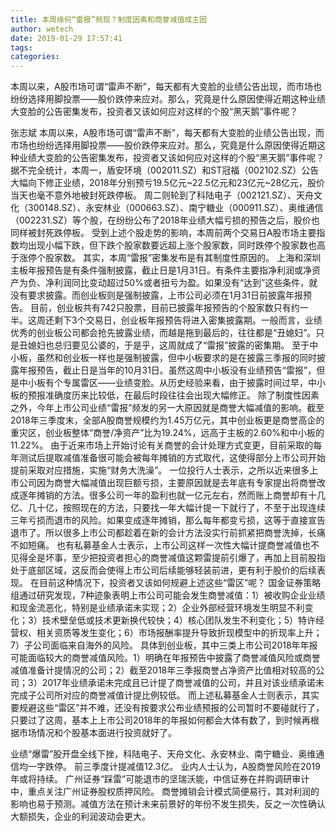 ```yaml
---
title: 本周缘何“雷报”频现？制度因素和商誉减值成主因
author: wetech
date: 2019-01-29 17:57:41
tags: 
categories: 
---
```

本周以来，A股市场可谓“雷声不断”，每天都有大变脸的业绩公告出现，而市场也纷纷选择用脚投票——股价跌停来应对。那么，究竟是什么原因使得近期这种业绩大变脸的公告密集发布，投资者又该如何应对这样的个股“黑天鹅”事件呢？
<!-- more -->
张志斌
本周以来，A股市场可谓“雷声不断”，每天都有大变脸的业绩公告出现，而市场也纷纷选择用脚投票——股价跌停来应对。那么，究竟是什么原因使得近期这种业绩大变脸的公告密集发布，投资者又该如何应对这样的个股“黑天鹅”事件呢？
据不完全统计，本周一，盾安环境（002011.SZ）和ST冠福（002102.SZ）公告大幅向下修正业绩，2018年分别预亏19.5亿元~22.5亿元和23亿元~28亿元，股价当天也毫不意外地被封死跌停板。
周二则轮到了科陆电子（002121.SZ）、天舟文化（300148.SZ）、永安林业（000663.SZ）、南宁糖业（000911.SZ）、奥维通信（002231.SZ）等个股，在纷纷公布了2018年业绩大幅亏损的预告之后，股价也同样被封死跌停板。
受到上述个股走势的影响，本周前两个交易日A股市场主要指数均出现小幅下跌，但下跌个股家数要远超上涨个股家数，同时跌停个股家数也高于涨停个股家数。
其实，本周“雷报”密集发布是有其制度性原因的。
上海和深圳主板年报预告是有条件强制披露，截止日是1月31日。有条件主要指净利润或净资产为负、净利润同比变动超过50%或者扭亏为盈。如果没有“达到”这些条件，就没有要求披露。而创业板则是强制披露，上市公司必须在1月31日前披露年报预告。
目前，创业板共有742只股票，目前已披露年报预告的个股家数只有约一半。这周还剩下3个交易日，创业板年报预告将进入密集披露期。一般而言，业绩优秀的创业板公司都会抢先披露业绩，而越是拖到最后的，往往都是“丑媳妇”。只是丑媳妇也总归要见公婆的，于是乎，这周就成了“雷报”披露的密集期。
至于中小板，虽然和创业板一样也是强制披露，但中小板要求的是在披露三季报的同时披露年报预告，截止日是当年的10月31日。虽然这周中小板没有业绩预告“雷报”，但是中小板有个专属雷区——业绩变脸。从历史经验来看，由于披露时间过早，中小板的预报准确度历来比较低，在最后时段往往会出现大幅修正。
除了制度性因素之外，今年上市公司业绩“雷报”频发的另一大原因就是商誉大幅减值的影响。截至2018年三季度末，全部A股商誉规模约为1.45万亿元，其中创业板更是商誉高企的重灾区，创业板整体“商誉/净资产”比为19.24%，远高于主板的2.60%和中小板的11.22%。
由于近来市场上开始讨论有关商誉的会计处理方式变更，目前采取的每年测试后提取减值准备很可能会被每年摊销的方式取代，这使得部分上市公司开始提前采取对应措施，实施“财务大洗澡”。
一位投行人士表示，之所以近来很多上市公司因为商誉大幅减值出现巨额亏损，主要原因就是去年底有专家提出将商誉改成逐年摊销的方法。很多公司一年的盈利也就一亿元左右，然而账上商誉却有十几亿、几十亿，按照现在的方法，只要找一年大幅计提一下就行了，不至于出现连续三年亏损而退市的风险。如果变成逐年摊销，那么每年都变亏损，这等于直接宣告退市了。所以很多上市公司都趁着在新的会计方法没实行前抓紧把商誉洗掉，长痛不如短痛。
也有私募基金人士表示，上市公司这样一次性大幅计提商誉减值也不见得全是坏事，至少把投资者担心的商誉减值这颗雷提前引爆了，再加上目前股指处于底部区域，这反而会使得上市公司后续能够轻装前进，更有利于股价的后续表现。
在目前这种情况下，投资者又该如何规避上述这些“雷区”呢？
国金证券策略组通过研究发现，7种迹象表明上市公司可能会发生商誉减值：1）被收购企业业绩和现金流恶化，特别是业绩承诺未实现；2）企业外部经营环境发生明显不利变化；3）技术壁垒低或技术更新换代较快；4）核心团队发生不利变化；5）特许经营权、相关资质等发生变化；6）市场报酬率提升导致折现模型中的折现率上升；7）子公司面临来自海外的风险。
具体到创业板，其中三类上市公司2018年年报可能面临较大的商誉减值风险。1）明确在年报预告中披露了商誉减值风险或商誉减值准备计提情况的公司；2）截至2018年三季报商誉占净资产比值相对较高的公司；3）2017年业绩承诺未完成且已计提了商誉减值的公司，并且对该业绩承诺未完成子公司所对应的商誉减值计提比例较低。
而上述私募基金人士则表示，其实要规避这些“雷区”并不难，还没有按要求公布业绩预报的公司暂时不要碰就行了，只要过了这周，基本上上市公司2018年的年报如何都会大体有数了，到时候再根据市场情况和个股基本面进行投资就好了。
 
 
业绩“爆雷”股开盘全线下挫，科陆电子、天舟文化、永安林业、南宁糖业、奥维通信均一字跌停。
前三季度计提减值12.3亿。
业内人士认为，A股商誉风险在2019年或将持续。
广州证券“踩雷”可能退市的坚瑞沃能，中信证券在并购调研审计中，重点关注广州证券股权质押风险。
商誉摊销会计模式简便易行，其对利润的影响也易于预测。减值方法在预计未来前景好的年份不发生损失，反之一次性确认大额损失，企业的利润波动会更大。
